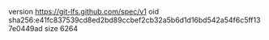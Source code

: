 version https://git-lfs.github.com/spec/v1
oid sha256:e41fc837539cd8ed2bd89ccbef2cb32a5b6d1d16bd542a54f6c5ff137e0449ad
size 6264
